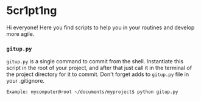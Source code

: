 # 5cr1pt1ng

Hi everyone! Here you find scripts to help you in your routines and develop more agile.

### `gitup.py`

`gitup.py` is a single command to commit from the shell. Instantiate this script in the root of your project, and after that just call it in the terminal of the project directory for it to commit. Don't forget adds to `gitup.py` file in your .gitignore.

`Example: mycomputer@root ~/documents/myproject$ python gitup.py`